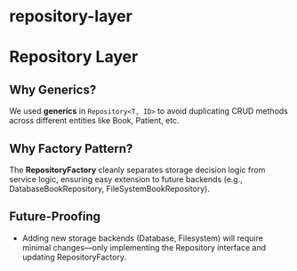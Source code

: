 # repository-layer

# Repository Layer

## Why Generics?
We used **generics** in `Repository<T, ID>` to avoid duplicating CRUD methods across different entities like Book, Patient, etc.

## Why Factory Pattern?
The **RepositoryFactory** cleanly separates storage decision logic from service logic, ensuring easy extension to future backends (e.g., DatabaseBookRepository, FileSystemBookRepository).

## Future-Proofing
- Adding new storage backends (Database, Filesystem) will require minimal changes—only implementing the Repository interface and updating RepositoryFactory.
